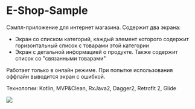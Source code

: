 # E-Shop-Sample
Сэмпл-приложение для интернет магазина. Содержит два экрана:
- Экран со списком категорий, каждый элемент которого содержит горизонтальный список с товарами этой категории
- Экран с детальной информацией о продукте. Также содержит список со "связанными товарами"

Работает только в онлайн режиме. При попытке использования оффлайн выводится экран с ошибкой.

Технологии: Kotlin, MVP&Clean, RxJava2, Dagger2, Retrofit 2, Glide

![](sampleshop_app.gif)

